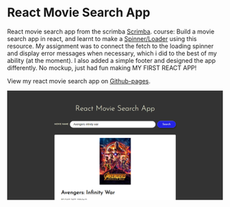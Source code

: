 # React Movie Search App
React movie search app from the scrimba [Scrimba](https://scrimba.com/course/greactmovie). course: Build a movie search app in react, and learnt to make a [Spinner/Loader](https://www.youtube.com/watch?v=T3L4zQnLrVA) using this resource. My assignment was to connect the fetch to the loading spinner and display error messages when necessary, which i did to the best of my ability (at the moment). I also added a simple footer and designed the app differently. No mockup, just had fun making MY FIRST REACT APP!

View my react movie search app on [Github-pages](https://ifycode.github.io/React-Movie-Search-App/).

![React movie search app image](./src/readmeExtension/react-movie-search-app.PNG)
